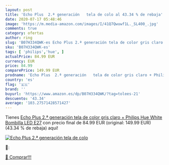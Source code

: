 ```yaml
---
layout: post
title: 'Echo Plus  2.ª generación   tela de colo al 43.34 % de rebaja'
date: 2020-07-17 05:48:46
image: 'https://m.media-amazon.com/images/I/41Q7Qwuwf1L._SL400_.jpg'
comments: true
category: ofertas
author: ring
slug: 'B07H334QWK-es Echo Plus 2.ª generación tela de color gris claro +...'
sku: 'B07H334QWK-es'
tags: [ 'philips','hue', ]
actualPrice: 84.99 EUR
currency: EUR
price: 84.99
comparePrice: 149.99 EUR
prodname: 'Echo Plus  2.ª generación   tela de color gris claro + Philips Hue White Bombilla LED E27'
country: 'es'
flag: '🇪🇸'
brand: ''
buyurl: 'https://www.amazon.es/dp/B07H334QWK/?tag=tolees-21'
descuento: '43.34'
average: '103.27571428571427'
---
```


Tienes [Echo Plus  2.ª generación   tela de color gris claro + Philips Hue White Bombilla LED E27](https://www.amazon.es/dp/B07H334QWK/?tag=tolees-21) con precio final de  84.99 EUR (original: 149.99 EUR) (43.34 %  de rebaja) aqui!

[![Echo Plus  2.ª generación   tela de colo](https://m.media-amazon.com/images/I/41Q7Qwuwf1L._SL400_.jpg)](https://www.amazon.es/dp/B07H334QWK/?tag=tolees-21)

🔎:


[🛒 Comprar!!!](https://www.amazon.es/dp/B07H334QWK/?tag=tolees-21)
